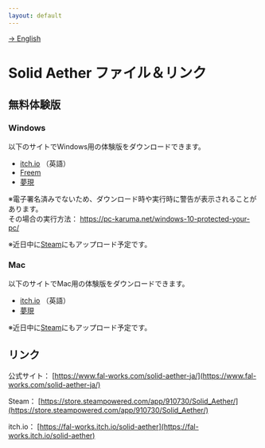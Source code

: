 ```yaml
---
layout: default
---
```


[-> English](./index.html)

# Solid Aether ファイル＆リンク

## 無料体験版

### Windows

以下のサイトでWindows用の体験版をダウンロードできます。

- [itch.io](https://fal-works.itch.io/solid-aether) （英語）
- [Freem](https://www.freem.ne.jp/win/game/18594)
- [夢現](https://freegame-mugen.jp/shooting/game_7459.html)

※電子署名済みでないため、ダウンロード時や実行時に警告が表示されることがあります。  
その場合の実行方法： [https://pc-karuma.net/windows-10-protected-your-pc/
](https://pc-karuma.net/windows-10-protected-your-pc/)

※近日中に[Steam](https://store.steampowered.com/app/910730/Solid_Aether/)にもアップロード予定です。

### Mac

以下のサイトでMac用の体験版をダウンロードできます。

- [itch.io](https://fal-works.itch.io/solid-aether) （英語）
- [夢現](https://freegame-mugen.jp/shooting/game_7459.html)

※近日中に[Steam](https://store.steampowered.com/app/910730/Solid_Aether/)にもアップロード予定です。


## リンク

公式サイト： [https://www.fal-works.com/solid-aether-ja/](https://www.fal-works.com/solid-aether-ja/)

Steam： [https://store.steampowered.com/app/910730/Solid_Aether/](https://store.steampowered.com/app/910730/Solid_Aether/)

itch.io： [https://fal-works.itch.io/solid-aether](https://fal-works.itch.io/solid-aether)
